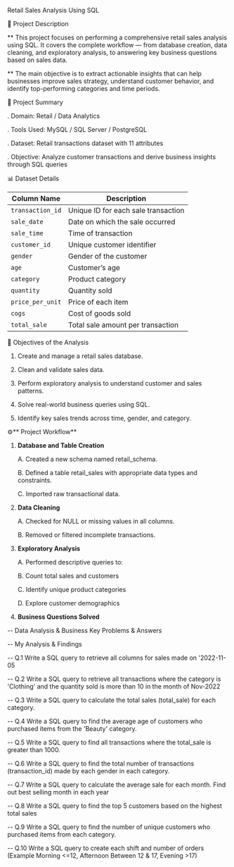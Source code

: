 Retail Sales Analysis Using SQL

📘 Project Description

** This project focuses on performing a comprehensive retail sales analysis using SQL.
It covers the complete workflow — from database creation, data cleaning, and exploratory analysis, to answering key business questions based on sales data.

** The main objective is to extract actionable insights that can help businesses improve sales strategy, understand customer behavior, and identify top-performing categories and time periods.

🧾 Project Summary

. Domain: Retail / Data Analytics

. Tools Used: MySQL / SQL Server / PostgreSQL

. Dataset: Retail transactions dataset with 11 attributes

. Objective: Analyze customer transactions and derive business insights through SQL queries

📊 Dataset Details

| Column Name      | Description                         |
| ---------------- | ----------------------------------- |
| `transaction_id` | Unique ID for each sale transaction |
| `sale_date`      | Date on which the sale occurred     |
| `sale_time`      | Time of transaction                 |
| `customer_id`    | Unique customer identifier          |
| `gender`         | Gender of the customer              |
| `age`            | Customer’s age                      |
| `category`       | Product category                    |
| `quantity`       | Quantity sold                       |
| `price_per_unit` | Price of each item                  |
| `cogs`           | Cost of goods sold                  |
| `total_sale`     | Total sale amount per transaction   |

🧠 Objectives of the Analysis

1. Create and manage a retail sales database.

2. Clean and validate sales data.

3. Perform exploratory analysis to understand customer and sales patterns.

4. Solve real-world business queries using SQL.

5. Identify key sales trends across time, gender, and category.

⚙️** Project Workflow**

1. **Database and Table Creation**

    A. Created a new schema named retail_schema.
  
    B. Defined a table retail_sales with appropriate data types and constraints.
  
    C. Imported raw transactional data.

2. **Data Cleaning**

    A. Checked for NULL or missing values in all columns.
  
    B. Removed or filtered incomplete transactions.

3. **Exploratory Analysis**
  
    A. Performed descriptive queries to:
  
    B. Count total sales and customers
  
    C. Identify unique product categories
  
    D. Explore customer demographics

4. **Business Questions Solved**

  -- Data Analysis & Business Key Problems & Answers

  -- My Analysis & Findings

  -- Q.1 Write a SQL query to retrieve all columns for sales made on '2022-11-05

  -- Q.2 Write a SQL query to retrieve all transactions where the category is 'Clothing' and the quantity sold is more than 10 in the month of Nov-2022

  -- Q.3 Write a SQL query to calculate the total sales (total_sale) for each category.

  -- Q.4 Write a SQL query to find the average age of customers who purchased items from the 'Beauty' category.

  -- Q.5 Write a SQL query to find all transactions where the total_sale is greater than 1000.

  -- Q.6 Write a SQL query to find the total number of transactions (transaction_id) made by each gender in each category.

  -- Q.7 Write a SQL query to calculate the average sale for each month. Find out best selling month in each year

  -- Q.8 Write a SQL query to find the top 5 customers based on the highest total sales 

  -- Q.9 Write a SQL query to find the number of unique customers who purchased items from each category.

  -- Q.10 Write a SQL query to create each shift and number of orders (Example Morning <=12, Afternoon Between 12 & 17, Evening >17)

